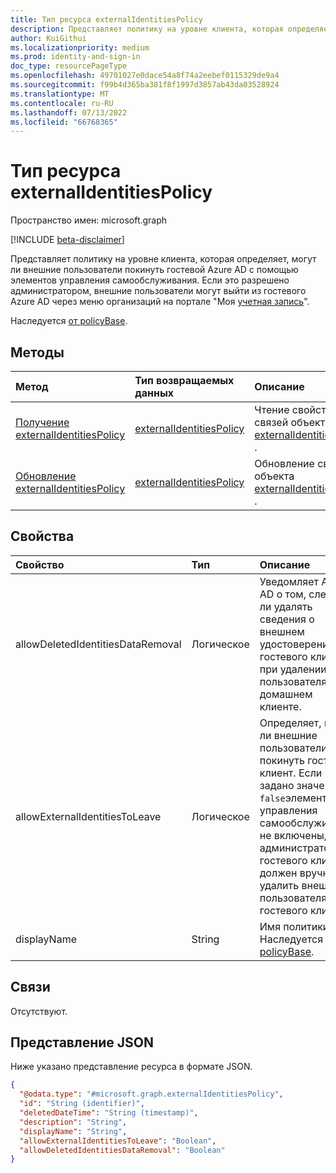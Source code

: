 ```yaml
---
title: Тип ресурса externalIdentitiesPolicy
description: Представляет политику на уровне клиента, которая определяет, могут ли внешние пользователи покинуть клиент Azure AD с помощью элементов управления самообслуживания.
author: KuiGithui
ms.localizationpriority: medium
ms.prod: identity-and-sign-in
doc_type: resourcePageType
ms.openlocfilehash: 49701027e0dace54a8f74a2eebef0115329de9a4
ms.sourcegitcommit: f99b4d365ba381f8f1997d3857ab43da03528924
ms.translationtype: MT
ms.contentlocale: ru-RU
ms.lasthandoff: 07/13/2022
ms.locfileid: "66768365"
---
```

# <a name="externalidentitiespolicy-resource-type"></a>Тип ресурса externalIdentitiesPolicy

Пространство имен: microsoft.graph

[!INCLUDE [beta-disclaimer](../../includes/beta-disclaimer.md)]

Представляет политику на уровне клиента, которая определяет, могут ли внешние пользователи покинуть гостевой Azure AD с помощью элементов управления самообслуживания. Если это разрешено администратором, внешние пользователи могут выйти из гостевого Azure AD через меню  организаций на портале "Моя [учетная запись](https://myaccount.microsoft.com/)".

Наследуется [от policyBase](../resources/policybase.md).

## <a name="methods"></a>Методы
|Метод|Тип возвращаемых данных|Описание|
|:---|:---|:---|
|[Получение externalIdentitiesPolicy](../api/externalidentitiespolicy-get.md)|[externalIdentitiesPolicy](../resources/externalidentitiespolicy.md)|Чтение свойств и связей объекта [externalIdentitiesPolicy](../resources/externalidentitiespolicy.md) .|
|[Обновление externalIdentitiesPolicy](../api/externalidentitiespolicy-update.md)|[externalIdentitiesPolicy](../resources/externalidentitiespolicy.md)|Обновление свойств объекта [externalIdentitiesPolicy](../resources/externalidentitiespolicy.md) .|

## <a name="properties"></a>Свойства
|Свойство|Тип|Описание|
|:---|:---|:---|
|allowDeletedIdentitiesDataRemoval|Логическое|Уведомляет Azure AD о том, следует ли удалять сведения о внешнем удостоверении из гостевого клиента при удалении пользователя в домашнем клиенте. |
|allowExternalIdentitiesToLeave|Логическое|Определяет, могут ли внешние пользователи покинуть гостевой клиент. Если задано значение , `false`элементы управления самообслуживания не включены, и администратор гостевого клиента должен вручную удалить внешнего пользователя из гостевого клиента.|
|displayName|String|Имя политики. Наследуется [от policyBase](../resources/policybase.md).|

## <a name="relationships"></a>Связи
Отсутствуют.

## <a name="json-representation"></a>Представление JSON
Ниже указано представление ресурса в формате JSON.
<!-- {
  "blockType": "resource",
  "keyProperty": "id",
  "@odata.type": "microsoft.graph.externalIdentitiesPolicy",
  "baseType": "microsoft.graph.policyBase",
  "openType": false
}
-->
``` json
{
  "@odata.type": "#microsoft.graph.externalIdentitiesPolicy",
  "id": "String (identifier)",
  "deletedDateTime": "String (timestamp)",
  "description": "String",
  "displayName": "String",
  "allowExternalIdentitiesToLeave": "Boolean",
  "allowDeletedIdentitiesDataRemoval": "Boolean"
}
```

